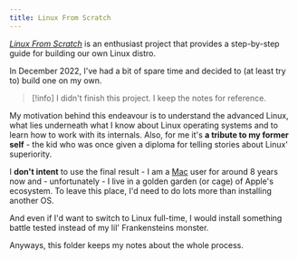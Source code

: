 ```yaml
---
title: Linux From Scratch
---
```


_[Linux From Scratch](/https://www.linuxfromscratch.org/)_ is an enthusiast project that provides a step-by-step guide for building our own Linux distro.

In December 2022, I've had a bit of spare time and decided to (at least try to) build one on my own.

> [!info] I didn't finish this project. I keep the notes for reference.

My motivation behind this endeavour is to understand the advanced Linux, what lies underneath what I know about Linux operating systems and to learn how to work with its internals. Also, for me it's **a tribute to my former self** - the kid who was once given a diploma for telling stories about Linux' superiority.

I **don't intent** to use the final result - I am a [Mac](//tools/hardware/index.md) user for around 8 years now and - unfortunately - I live in a golden garden (or cage) of Apple's ecosystem. To leave this place, I'd need to do lots more than installing another OS.

And even if I'd want to switch to Linux full-time, I would install something battle tested instead of my lil' Frankensteins monster.

Anyways, this folder keeps my notes about the whole process.

